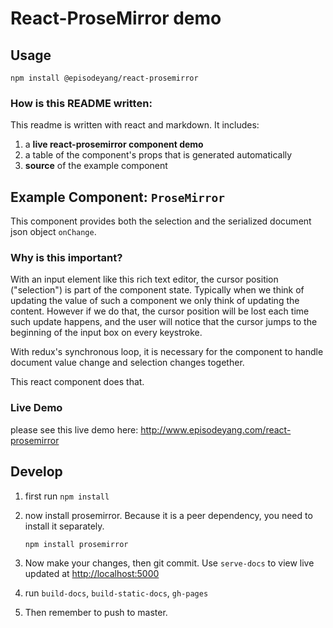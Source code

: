 # React-ProseMirror demo
## Usage
```
npm install @episodeyang/react-prosemirror
```

### How is this README written:

This readme is written with react and markdown. It includes:

1. a **live react-prosemirror component demo**
2. a table of the component's props that is generated automatically
3. **source** of the example component

## Example Component: `ProseMirror`
This component provides both the selection and the serialized document json object
`onChange`.

### Why is this important?
With an input element like this rich text editor, the cursor position ("selection") is part of the component
state. Typically when we think of updating the value of such a component we only think of updating
the content. However if we do that, the cursor position will be lost each time such update happens,
and the user will notice that the cursor jumps to the beginning of the input box on every keystroke.

With redux's synchronous loop, it is necessary for the component to handle document value change and
selection changes together.

This react component does that.

### Live Demo

please see this live demo here:
http://www.episodeyang.com/react-prosemirror

## Develop

1. first run `npm install`
2. now install prosemirror. Because it is a peer dependency, you need to
   install it separately.

   ```shell
   npm install prosemirror
   ```
3. Now make your changes, then git commit. Use `serve-docs` to view live updated at [http://localhost:5000](http://localhost:5000)
4. run `build-docs`, `build-static-docs`, `gh-pages`
5. Then remember to push to master.
